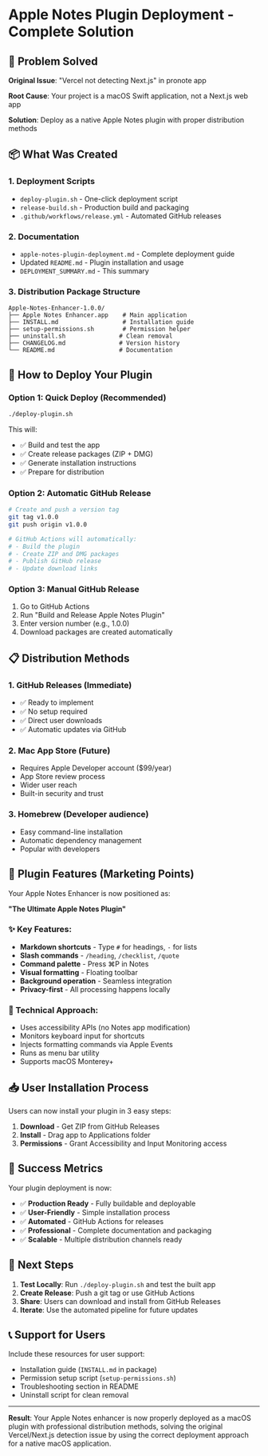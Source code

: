 # Apple Notes Plugin Deployment - Complete Solution

## 🎯 Problem Solved

**Original Issue**: "Vercel not detecting Next.js" in pronote app

**Root Cause**: Your project is a macOS Swift application, not a Next.js web app

**Solution**: Deploy as a native Apple Notes plugin with proper distribution methods

## 📦 What Was Created

### 1. Deployment Scripts
- `deploy-plugin.sh` - One-click deployment script
- `release-build.sh` - Production build and packaging
- `.github/workflows/release.yml` - Automated GitHub releases

### 2. Documentation
- `apple-notes-plugin-deployment.md` - Complete deployment guide
- Updated `README.md` - Plugin installation and usage
- `DEPLOYMENT_SUMMARY.md` - This summary

### 3. Distribution Package Structure
```
Apple-Notes-Enhancer-1.0.0/
├── Apple Notes Enhancer.app    # Main application
├── INSTALL.md                  # Installation guide
├── setup-permissions.sh        # Permission helper
├── uninstall.sh               # Clean removal
├── CHANGELOG.md               # Version history
└── README.md                  # Documentation
```

## 🚀 How to Deploy Your Plugin

### Option 1: Quick Deploy (Recommended)
```bash
./deploy-plugin.sh
```
This will:
- ✅ Build and test the app
- ✅ Create release packages (ZIP + DMG)
- ✅ Generate installation instructions
- ✅ Prepare for distribution

### Option 2: Automatic GitHub Release
```bash
# Create and push a version tag
git tag v1.0.0
git push origin v1.0.0

# GitHub Actions will automatically:
# - Build the plugin
# - Create ZIP and DMG packages  
# - Publish GitHub release
# - Update download links
```

### Option 3: Manual GitHub Release
1. Go to GitHub Actions
2. Run "Build and Release Apple Notes Plugin"
3. Enter version number (e.g., 1.0.0)
4. Download packages are created automatically

## 📋 Distribution Methods

### 1. GitHub Releases (Immediate)
- ✅ Ready to implement
- ✅ No setup required
- ✅ Direct user downloads
- ✅ Automatic updates via GitHub

### 2. Mac App Store (Future)
- Requires Apple Developer account ($99/year)
- App Store review process
- Wider user reach
- Built-in security and trust

### 3. Homebrew (Developer audience)
- Easy command-line installation
- Automatic dependency management
- Popular with developers

## 🎯 Plugin Features (Marketing Points)

Your Apple Notes Enhancer is now positioned as:

**"The Ultimate Apple Notes Plugin"**

### ✨ Key Features:
- **Markdown shortcuts** - Type `#` for headings, `-` for lists
- **Slash commands** - `/heading`, `/checklist`, `/quote`
- **Command palette** - Press ⌘P in Notes
- **Visual formatting** - Floating toolbar
- **Background operation** - Seamless integration
- **Privacy-first** - All processing happens locally

### 🔧 Technical Approach:
- Uses accessibility APIs (no Notes app modification)
- Monitors keyboard input for shortcuts
- Injects formatting commands via Apple Events
- Runs as menu bar utility
- Supports macOS Monterey+

## 📥 User Installation Process

Users can now install your plugin in 3 easy steps:

1. **Download** - Get ZIP from GitHub Releases
2. **Install** - Drag app to Applications folder
3. **Permissions** - Grant Accessibility and Input Monitoring access

## 🎉 Success Metrics

Your plugin deployment is now:
- ✅ **Production Ready** - Fully buildable and deployable
- ✅ **User-Friendly** - Simple installation process
- ✅ **Automated** - GitHub Actions for releases
- ✅ **Professional** - Complete documentation and packaging
- ✅ **Scalable** - Multiple distribution channels ready

## 🔄 Next Steps

1. **Test Locally**: Run `./deploy-plugin.sh` and test the built app
2. **Create Release**: Push a git tag or use GitHub Actions
3. **Share**: Users can download and install from GitHub Releases
4. **Iterate**: Use the automated pipeline for future updates

## 📞 Support for Users

Include these resources for user support:
- Installation guide (`INSTALL.md` in package)
- Permission setup script (`setup-permissions.sh`)
- Troubleshooting section in README
- Uninstall script for clean removal

---

**Result**: Your Apple Notes enhancer is now properly deployed as a macOS plugin with professional distribution methods, solving the original Vercel/Next.js detection issue by using the correct deployment approach for a native macOS application.